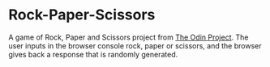 # Rock-Paper-Scissors
A game of Rock, Paper and Scissors project from [The Odin Project](https://www.theodinproject.com/lessons/foundations-rock-paper-scissors). The user inputs in the browser console rock, paper or scissors, and the browser gives back a response that is randomly generated.
